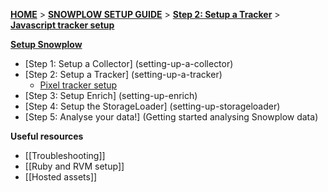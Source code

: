 [**HOME**](Home) > [**SNOWPLOW SETUP GUIDE**](Setting-up-Snowplow) > [**Step 2: Setup a Tracker**](setting-up-a-tracker) > [**Javascript tracker setup**](javascript-tracker-setup)

[**Setup Snowplow**](Setting-up-Snowplow)  

- [Step 1: Setup a Collector] (setting-up-a-collector)  
- [Step 2: Setup a Tracker] (setting-up-a-tracker)  
  - [Pixel tracker setup](pixel-tracker-setup)
- [Step 3: Setup Enrich] (setting-up-enrich)  
- [Step 4: Setup the StorageLoader] (setting-up-storageloader)  
- [Step 5: Analyse your data!] (Getting started analysing Snowplow data)  

**Useful resources**  

- [[Troubleshooting]]  
- [[Ruby and RVM setup]]  
- [[Hosted assets]]
